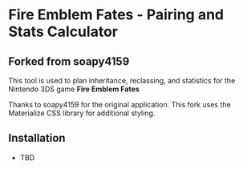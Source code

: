 # Fire Emblem Fates - Pairing and Stats Calculator

## Forked from soapy4159

This tool is used to plan inheritance, reclassing, and statistics for the Nintendo 3DS game **Fire Emblem Fates**

Thanks to soapy4159 for the original application. This fork uses the Materialize CSS library for additional styling.

## Installation
* TBD